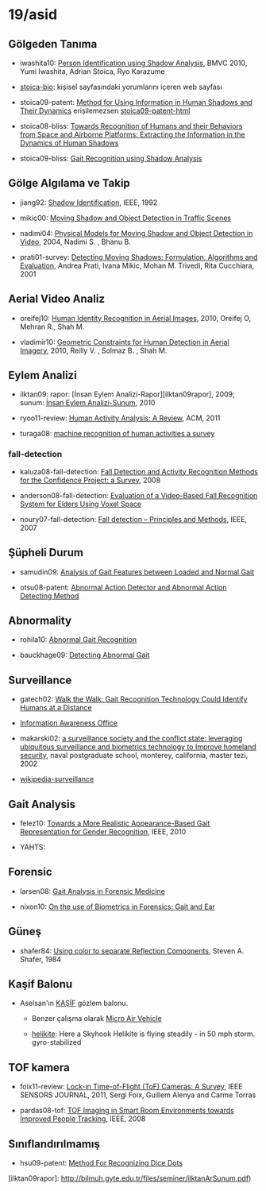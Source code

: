 # 19/asid

## Gölgeden Tanıma

- iwashita10: [Person Identification using Shadow Analysis][iwashita10], BMVC
  2010, Yumi Iwashita, Adrian Stoica, Ryo Karazume

- [stoica-bio]: kişisel sayfasındaki yorumlarını içeren web sayfası

- stoica09-patent: [Method for Using Information in Human Shadows and Their
  Dynamics][stoica09-patent] erişilemezsen [stoica09-patent-html]

- stoica08-bliss: [Towards Recognition of Humans and their Behaviors from Space
  and Airborne Platforms: Extracting the Information in the Dynamics of Human
  Shadows][stoica08-bliss]

- stoica09-bliss: [Gait Recognition using Shadow Analysis][stoica09-bliss]

## Gölge Algılama ve Takip

- jiang92: [Shadow Identification][jiang92], IEEE, 1992

- mikic00: [Moving Shadow and Object Detection in Traffic Scenes][mikic00]

- nadimi04: [Physical Models for Moving Shadow and Object Detection in
  Video][nadimi04], 2004, Nadimi S. , Bhanu B. 

- prati01-survey: [Detecting Moving Shadows: Formulation, Algorithms and
  Evaluation][prati01-survey], Andrea Prati, Ivana Mikic, Mohan M. Trivedi,
  Rita Cucchiara, 2001

## Aerial Video Analiz

- oreifej10: [Human Identity Recognition in Aerial Images][oreifej10], 2010,
  Oreifej O, Mehran R., Shah M. 

- vladimir10: [Geometric Constraints for Human Detection in Aerial
  Imagery][vladimir10], 2010, Reilly V. , Solmaz B. , Shah M.

## Eylem Analizi

- ilktan09: rapor: [İnsan Eylem Analizi-Rapor][ilktan09rapor], 2009; sunum:
  [İnsan Eylem Analizi-Sunum][ilktan10sunum], 2010

- ryoo11-review: [Human Activity Analysis: A Review][ryoo11-review], ACM, 2011

- turaga08: [machine recognition of human activities a survey][turaga08]

### fall-detection

- kaluza08-fall-detection: [Fall Detection and Activity Recognition
Methods for the Confidence Project: a Survey][kaluza08-fall-detection], 2008

- anderson08-fall-detection: [Evaluation of a Video-Based Fall Recognition
  System for Elders Using Voxel Space][anderson08-fall-detection]

- noury07-fall-detection: [Fall detection – Principles and Methods][noury07],
  IEEE, 2007

## Şüpheli Durum

- samudin09: [Analysis of Gait Features between Loaded and Normal
  Gait][samudin09]

- otsu08-patent: [Abnormal Action Detector and Abnormal Action Detecting
  Method][otsu08-patent]

## Abnormality

- rohila10: [Abnormal Gait Recognition][rohila10]

- bauckhage09: [Detecting Abnormal Gait][bauckhage09]

## Surveillance

- gatech02: [Walk the Walk: Gait Recognition Technology Could Identify Humans
  at a Distance][GaTech02]

- [Information Awareness Office][wikipedia-IAO]

- makarski02: [a surveillance society and the conflict state: leveraging
  ubiquitous surveillance and biometrics technology to Improve homeland
  security][makarski02], naval postgraduate school, monterey, california,
  master tezi, 2002

- [wikipedia-surveillance]

## Gait Analysis

- felez10: [Towards a More Realistic Appearance-Based Gait Representation for
  Gender Recognition][felez10], IEEE, 2010

- YAHTS:

## Forensic

- larsen08: [Gait Analysis in Forensic Medicine][larsen08]

- nixon10: [On the use of Biometrics in Forensics: Gait and Ear][nixon10]

## Güneş

- shafer84: [Using color to separate Reflection Components][shafer84], Steven
  A. Shafer, 1984

## Kaşif Balonu

- Aselsan'ın [KAŞİF][aselsan-kaşif] gözlem balonu.

   + Benzer çalışma olarak [Micro Air Vehicle][micro-air-vehicle]

   + [helikite]: Here a Skyhook Helikite is flying steadily - in 50 mph storm.
     gyro-stabilized

## TOF kamera

- foix11-review: [Lock-in Time-of-Flight (ToF) Cameras: A
  Survey][foix11-review], IEEE SENSORS JOURNAL, 2011, Sergi Foix, Guillem
  Alenya and Carme Torras

- pardas08-tof: [TOF Imaging in Smart Room Environments towards Improved People Tracking][pardas08-tof], IEEE, 2008

## Sınıflandırılmamış

- hsu09-patent: [Method For Recognizing Dice Dots][hsu09-patent]

<!-- kaynaklar -->
[anderson08-fall-detection]: http://eldertech.missouri.edu/.../Evaluation_of_a_Video-Based_Fall_%20Recognition_System.pdf

[aselsan-kaşif]:            http://www.aselsan.com.tr/urun.asp?urun_id=238&lang=tr

[bauckhage09]:              http://ieeexplore.ieee.org/stamp/stamp.jsp?tp=&arnumber=1443142

[felez10]:                  http://marmota.dlsi.uji.es/WebBIB//papers/2010/0_ICPR2010_RMartin.pdf

[foix11-review]:            http://ieeexplore.ieee.org/ielx5/7361/4427201/05686908.pdf?tp=&arnumber=5686908&isnumber=4427201

[GaTech02]:                 http://gtresearchnews.gatech.edu/newsrelease/GAIT.htm

[helikite]:                 http://www.allsopp.co.uk

[hsu09-patent]:             http://www.freepatentsonline.com/20090263008.pdf

[IEEexplore]:               http://ieeexplore.ieee.org

[ilktan09rapor]:            http://bilmuh.gyte.edu.tr/files/seminer/ilktanArSunum.pdf)

[ilktan10sunum]:            http://vision.gyte.edu.tr/publications/seminars/2008/ar_s2.pdf

[iwashita10]:               http://robotics.ait.kyushu-u.ac.jp/~yumi/pdf/BMVC10_paper35.pdf

[jiang92]:                  http://ieeexplore.ieee.org/xpl/freeabs_all.jsp?arnumber=223128

[kaluza08-fall-detection]:  http://dis.ijs.si/bostjan/papers/IS2008-kaluza_lustrek.pdf

[kampus-dışı-erişim]:       http://kutuphane.omu.edu.tr/kampusdisierisim.htm

[larsen08]:                 http://onlinelibrary.wiley.com/doi/10.1111/j.1556-4029.2008.00807.x/pdf

[makarski02]:               http://edocs.nps.edu/npspubs/scholarly/theses/2002/Sep/02Sep_Makarski.pdf

[micro-air-vehicle]:        http://en.wikipedia.org/wiki/File:MicroAirVehicle.jpg

[mikic00]:                  http://cvrr.ucsd.edu/aton/publications/pdfpapers/icpr00.pdf

[nadimi04]:                 http://www.vislab.ucr.edu/.../Physical%20Models%20for%20Moving%20Shadow04.pdf

[nixon10]:                  http://www.eurasip.org/Proceedings/Eusipco/Eusipco2010/.../1569292301.pdf

[noury07]:                  http://subversion.assembla.com/svn/fallD/trunk/Stage-I/Literature/Fall%20detection.pdf

[oreifej10]:                http://server.cs.ucf.edu/~vision/papers/cvpr2010/WRM_CVPR2010.pdf

[otsu08-patent]:            http://www.freepatentsonline.com/20080123975.pdf

[pardas08-tof]:             http://mplab.ucsd.edu/wordpress/wp-content/uploads/CVPR2008/WorkShops/data/papers/205.pdf

[prati01-survey]:           http://cvrr.ucsd.edu/aton/publications/pdfpapers/TRshadow.pdf

[rohila10]:                 http://www.enggjournals.com/ijcse/doc/IJCSE10-02-05-51.pdf

[ryoo11-review]:            http://cvrc.ece.utexas.edu/mryoo/papers/review_ryoo_hdr.pdf

[samudin09]:                http://ieeexplore.ieee.org/stamp/stamp.jsp?tp=&arnumber=5634017

[ScienceDirect]:            http://www.sciencedirect.com

[shafer84]:                 https://urresearch.rochester.edu/fileDownloadForInstitutionalItem.action;jsessionid=EB2C25B80E5E694297F5A05FBA847AA6?itemId=2464&itemFileId=3408

[stoica-bio]:               http://adrianstoica.com/bio.html

[stoica09-patent]:          http://www.freepatentsonline.com/20100111374.pdf

[stoica09-patent-html]:     http://www.freepatentsonline.com/20100111374.html

[stoica08-bliss]:           http://adrianstoica.com/BLISS2008.pdf

[stoica09-bliss]:           http://adrianstoica.com/BLISS2009.pdf

[turaga08]:                 http://www.umiacs.umd.edu/~pturaga/papers/survey_final.pdf

[vladimir10]:               http://www.eecs.ucf.edu/~bsolmaz/Reilly_ECCV_2010_Geometric.pdf

[wikipedia-IAO]:            http://en.wikipedia.org/wiki/Information_Awareness_Office

[wikipedia-surveillance]:   http://en.wikipedia.org/wiki/Surveillance

